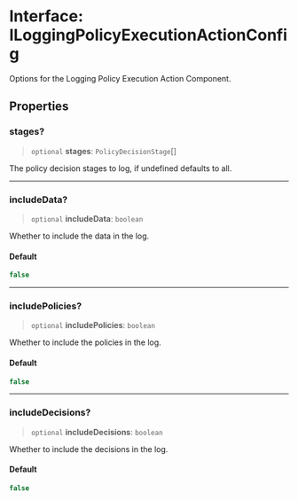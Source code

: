 # Interface: ILoggingPolicyExecutionActionConfig

Options for the Logging Policy Execution Action Component.

## Properties

### stages?

> `optional` **stages**: `PolicyDecisionStage`[]

The policy decision stages to log, if undefined defaults to all.

***

### includeData?

> `optional` **includeData**: `boolean`

Whether to include the data in the log.

#### Default

```ts
false
```

***

### includePolicies?

> `optional` **includePolicies**: `boolean`

Whether to include the policies in the log.

#### Default

```ts
false
```

***

### includeDecisions?

> `optional` **includeDecisions**: `boolean`

Whether to include the decisions in the log.

#### Default

```ts
false
```
